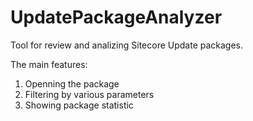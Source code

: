 # UpdatePackageAnalyzer
Tool for review and analizing Sitecore Update packages.

The main features:
1. Openning the package
2. Filtering by various parameters
3. Showing package statistic
